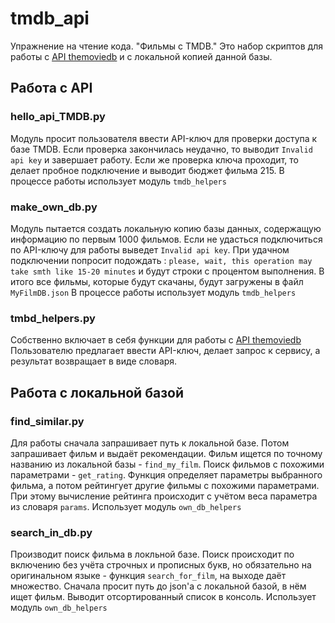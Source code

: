 # tmdb_api
Упражнение на чтение кода. "Фильмы с TMDB." 
Это набор скриптов для работы с [API themoviedb](https://api.themoviedb.org) и с локальной копией данной базы.

## Работа с API
### hello_api_TMDB.py
Модуль просит пользователя ввести API-ключ для проверки доступа к базе TMDB. Если проверка закончилась неудачно, то выводит `Invalid api key` и завершает работу. Если же проверка ключа проходит, то делает пробное подключение и выводит бюджет фильма 215. В процессе работы использует модуль `tmdb_helpers`

### make_own_db.py
Модуль пытается создать локальную копию базы данных, содержащую информацию по первым 1000 фильмов.
Если не удасться подключиться по API-ключу для работы выведет `Invalid api key`. При удачном подключении попросит подождать :
`please, wait, this operation may take smth like 15-20 minutes` и будут строки с процентом выполнения. В итого все фильмы, 
которые будут скачаны, будут загружены в файл `MyFilmDB.json`
 В процессе работы использует модуль `tmdb_helpers`

### tmbd_helpers.py
Собственно включает в себя функции для работы с [API themoviedb](https://api.themoviedb.org) 
Пользователю предлагает ввести API-ключ, делает запрос к сервису, а результат возвращает в виде словаря.


## Работа с локальной базой

### find_similar.py
Для работы сначала запрашивает путь к локальной базе. Потом запрашивает фильм и выдаёт рекомендации.
Фильм ищется по точному названию из локальной базы - `find_my_film`. Поиск фильмов с похожими параметрами - `get_rating`.
Функция определяет параметры выбранного фильма, а потом рейтингует другие фильмы с похожими параметрами.
При этому вычисление рейтинга происходит с учётом веса параметра из словаря `params`.
Использует модуль `own_db_helpers`

### search_in_db.py
Производит поиск фильма в локльной базе. Поиск происходит по включению без учёта строчных и прописных букв, 
но обязательно на оригинальном языке - функция `search_for_film`, на выходе даёт множество.
Сначала просит путь до json'а с локальной базой, в нём ищет фильм. Выводит отсортированный список в консоль.
Использует модуль `own_db_helpers`
